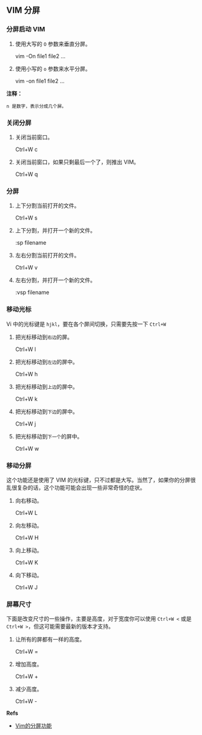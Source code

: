 ## VIM 分屏

### 分屏启动 VIM

1. 使用大写的 `O` 参数来垂直分屏。

	vim -On file1 file2 ...

2. 使用小写的 `o` 参数来水平分屏。

	vim -on file1 file2 ...
	
**注释：**

	n 是数字，表示分成几个屏。

### 关闭分屏

1. 关闭当前窗口。

	Ctrl+W c

2. 关闭当前窗口，如果只剩最后一个了，则推出 VIM。

	Ctrl+W q

### 分屏
1. 上下分割当前打开的文件。

	Ctrl+W s

2. 上下分割，并打开一个新的文件。

	:sp filename

3. 左右分割当前打开的文件。

	Ctrl+W v

4. 左右分割，并打开一个新的文件。

	:vsp filename

### 移动光标
Vi 中的光标键是 `hjkl`，要在各个屏间切换，只需要先按一下 `Ctrl+W` 

1. 把光标移动到`右边`的屏。

	Ctrl+W l

2. 把光标移动到`左边`的屏中。

	Ctrl+W h

3. 把光标移动到`上边`的屏中。

	Ctrl+W k

4. 把光标移动到`下边`的屏中。

	Ctrl+W j
	
5. 把光标移动到`下一个`的屏中。

	Ctrl+W w

### 移动分屏
这个功能还是使用了 VIM 的光标键，只不过都是大写。当然了，如果你的分屏很乱很复杂的话，这个功能可能会出现一些非常奇怪的症状。

1. 向右移动。

	Ctrl+W L

2. 向左移动。

	Ctrl+W H

3. 向上移动。

	Ctrl+W K

4. 向下移动。

	Ctrl+W J

### 屏幕尺寸
下面是改变尺寸的一些操作，主要是高度，对于宽度你可以使用 `Ctrl+W <` 或是 `Ctrl+W >`，但这可能需要最新的版本才支持。

1. 让所有的屏都有一样的高度。

	Ctrl+W =

2. 增加高度。

	Ctrl+W +

3. 减少高度。

	Ctrl+W -


**Refs**

 * [Vim的分屏功能](http://coolshell.cn/articles/1679.html)
